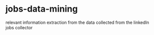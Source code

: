 # jobs-data-mining
relevant information extraction from the data collected from the linkedIn jobs collector
